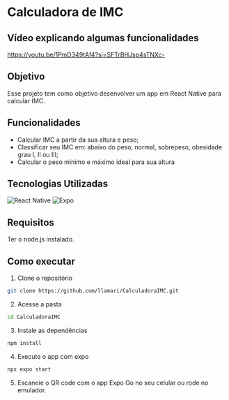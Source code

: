 # Calculadora de IMC
## Vídeo explicando algumas funcionalidades 
https://youtu.be/1PmD349tAf4?si=SFTrBHJsp4sTNXc-

## Objetivo
Esse projeto tem como objetivo desenvolver um app em React Native para calcular IMC.

## Funcionalidades
- Calcular IMC a partir da sua altura e peso;
- Classificar seu IMC em: abaixo do peso, normal, sobrepeso, obesidade grau I, II ou III;
- Calcular o peso mínimo e máximo ideal para sua altura

## Tecnologias Utilizadas

![React Native](https://img.shields.io/badge/react_native-%2320232a.svg?style=for-the-badge&logo=react&logoColor=%2361DAFB)
![Expo](https://img.shields.io/badge/expo-1C1E24?style=for-the-badge&logo=expo&logoColor=#D04A37)

## Requisitos
Ter o node.js instalado.

## Como executar
1. Clone o repositório
```bash
git clone https://github.com/llamari/CalculadoraIMC.git
```
2. Acesse a pasta
```bash
cd CalculadoraIMC
```
3. Instale as dependências
```bash
npm install
```
4. Execute o app com expo
```bash
npx expo start
```
5. Escaneie o QR code com o app Expo Go no seu celular ou rode no emulador.
